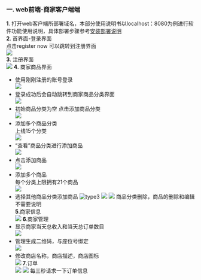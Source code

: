 ### 一. web前端-商家客户端端  
**1**. 打开web客户端所部署域名，本部分使用说明书以localhost：8080为例进行软件功能使用说明，具体部署步骤参考[安装部署说明](https://github.com/ssad2019/Software-Design-Projects/blob/master/%E5%AE%89%E8%A3%85%E9%83%A8%E7%BD%B2%E8%AF%B4%E6%98%8E.md)  
**2**. 首界面-登录界面  
点击register now 可以跳转到注册界面  
![](./web-client-pics/lp-github/login0.png)  
**3**. 注册界面  
![](./web-client-pics/lp-github/register.png) 
**4**. 商家商品界面  
+ 使用刚刚注册的账号登录  
![](./web-client-pics/lp-github/login1.png)  
+ 登录成功后会自动跳转到商家商品分类界面  
![](./web-client-pics/lp-github/store-type0.png)  
+ 初始商品分类为空 点击添加商品分类  
![](./web-client-pics/lp-github/store-type1.png) 
+ 添加多个商品分类  
上线15个分类  
![](./web-client-pics/lp-github/store-type2.png)  
+ “查看”商品分类进行添加商品  
![](./web-client-pics/lp-github/store-food0.png) 
+ 点击添加商品  
![](./web-client-pics/lp-github/store-food1.png) 
+ 添加多个商品  
每个分类上限拥有21个商品  
![](./web-client-pics/lp-github/store-food2.png) 
+ 选择其他商品分类添加商品
![type3](./web-client-pics/lp-github/store-type3.png) 
![](./web-client-pics/lp-github/store-food3.png) 
![](./web-client-pics/lp-github/store-food4.png) 
商品分类删除，商品的删除和编辑不需要说明  
**5**.商家信息  
![](./web-client-pics/lp-github/store-info.png) 
**6**.商家管理  
+ 显示商家当天总收入和当天总订单数目  
![](./web-client-pics/lp-github/store-profit.png) 
+ 管理生成二维码，与座位号绑定  
![](./web-client-pics/lp-github/store-dim2code.png) 
+ 修改商店名称，商店描述，商店图标  
![](./web-client-pics/lp-github/store-info-modify.png) 
**7**.订单   
![](./web-client-pics/lp-github/store-order0.png) 
![](./web-client-pics/lp-github/store-order1.png) 
每三秒请求一下订单信息  
